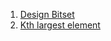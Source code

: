 1. [Design Bitset](https://leetcode.com/problems/design-bitset/submissions/)
2. [Kth largest element](https://leetcode.com/problems/kth-largest-element-in-a-stream/submissions/)
